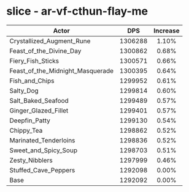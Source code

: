 # slice - ar-vf-cthun-flay-me
| Actor | DPS | Increase |
|---|:---:|:---:|
|Crystallized_Augment_Rune|1306288|1.10%|
|Feast_of_the_Divine_Day|1300862|0.68%|
|Fiery_Fish_Sticks|1300571|0.66%|
|Feast_of_the_Midnight_Masquerade|1300395|0.64%|
|Fish_and_Chips|1299952|0.61%|
|Salty_Dog|1299814|0.60%|
|Salt_Baked_Seafood|1299489|0.57%|
|Ginger_Glazed_Fillet|1299401|0.57%|
|Deepfin_Patty|1299130|0.54%|
|Chippy_Tea|1298862|0.52%|
|Marinated_Tenderloins|1298836|0.52%|
|Sweet_and_Spicy_Soup|1298703|0.51%|
|Zesty_Nibblers|1297999|0.46%|
|Stuffed_Cave_Peppers|1292098|0.00%|
|Base|1292092|0.00%|
